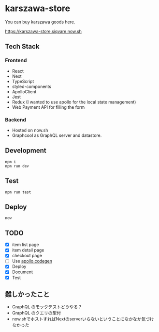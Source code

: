 # karszawa-store

You can buy karszawa goods here.

https://karszawa-store.siqvare.now.sh

## Tech Stack

### Frontend

- React
- Next
- TypeScript
- styled-components
- ApolloClient
- Jest
- Redux (I wanted to use apollo for the local state management)
- Web Payment API for filling the form

### Backend

- Hosted on now.sh
- Graphcool as GraphQL server and datastore.

## Development

```
npm i
npm run dev
```

## Test

```
npm run test
```

## Deploy

```
now
```

## TODO

- [x] item list page
- [x] item detail page
- [x] checkout page
- [ ] Use [apollo codegen](https://github.com/apollographql/apollo-tooling)
- [x] Deploy
- [x] Document
- [x] Test

## 難しかったこと

- GraphQL のモックテストどうやる？
- GraphQL のクエリの型付
- now.shでホストすればNextのserverいらないということになかなか気づけなかった
